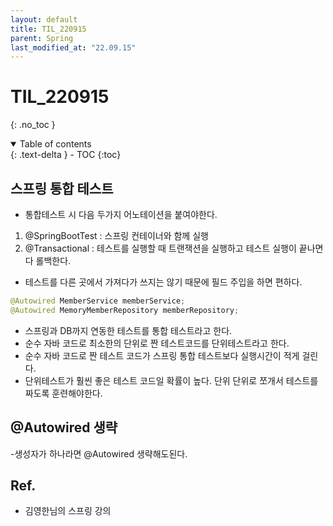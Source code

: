 ```yaml
---
layout: default
title: TIL_220915
parent: Spring
last_modified_at: "22.09.15"
---
```


# TIL_220915
{: .no_toc }

<details open markdown="block">
  <summary>
    Table of contents
  </summary>
  {: .text-delta }
- TOC
{:toc}
</details>

## 스프링 통합 테스트
- 통합테스트 시 다음 두가지 어노테이션을 붙여야한다.
1. @SpringBootTest : 스프링 컨테이너와 함께 실행
2. @Transactional : 테스트를 실행할 때 트랜잭션을 실행하고 테스트 실행이 끝나면 다 롤백한다.

- 테스트를 다른 곳에서 가져다가 쓰지는 않기 때문에 필드 주입을 하면 편하다.
```java
@Autowired MemberService memberService;
@Autowired MemoryMemberRepository memberRepository;
```
    

- 스프링과 DB까지 연동한 테스트를 통합 테스트라고 한다.
- 순수 자바 코드로 최소한의 단위로 짠 테스트코드를 단위테스트라고 한다.
- 순수 자바 코드로 짠 테스트 코드가 스프링 통합 테스트보다 실행시간이 적게 걸린다.
- <span class="bg-green-100">단위테스트가 훨씬 좋은 테스트 코드일 확률이 높다.</span> 단위 단위로 쪼개서 테스트를 짜도록 훈련해야한다.

## @Autowired 생략
-생성자가 하나라면 @Autowired 생략해도된다.

## Ref.
- <a>김영한님의 스프링 강의</a>
